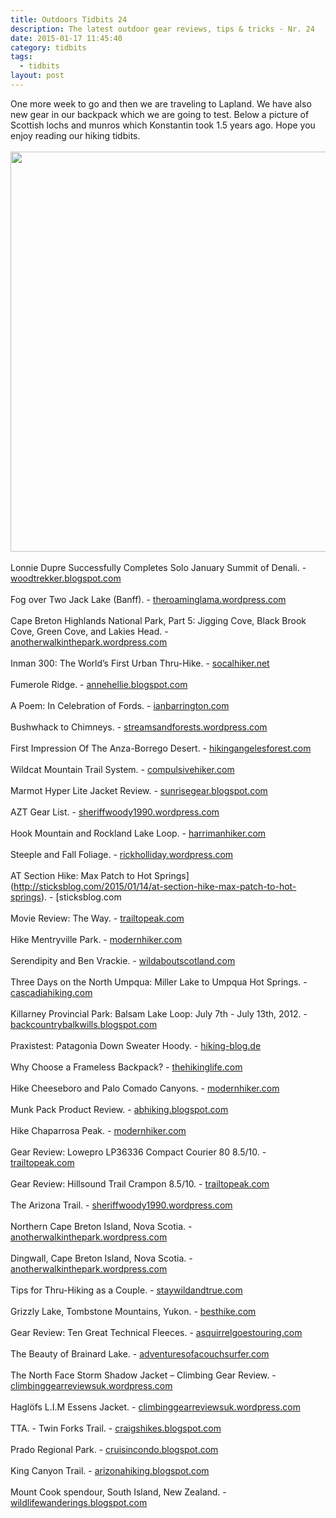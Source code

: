 ```yaml
---
title: Outdoors Tidbits 24
description: The latest outdoor gear reviews, tips & tricks - Nr. 24
date: 2015-01-17 11:45:40
category: tidbits
tags: 
  - tidbits
layout: post
---
```

One more week to go and then we are traveling to Lapland. We have also new gear in our backpack which we are going to test. Below a picture of Scottish lochs and munros which Konstantin took 1.5 years ago. Hope you enjoy reading our hiking tidbits.<br><br>
<a href="https://www.flickr.com/photos/90204224@N07/16111536158"><img src="https://farm8.staticflickr.com/7532/16111536158_0b45f0efc7_o.jpg" width="640" height="640"></a><br><!--more--><br>
Lonnie Dupre Successfully Completes Solo January Summit of Denali. - [woodtrekker.blogspot.com](http://woodtrekker.blogspot.com/2015/01/lonnie-dupre-successfully-completes.html)<br><br>
Fog over Two Jack Lake (Banff). - [theroaminglama.wordpress.com](https://theroaminglama.wordpress.com/2015/01/16/fog-over-two-jack-lake-banff/)<br><br>
Cape Breton Highlands National Park, Part 5: Jigging Cove, Black Brook Cove, Green Cove, and Lakies Head. - [anotherwalkinthepark.wordpress.com](https://anotherwalkinthepark.wordpress.com/2015/01/16/cape-breton-highlands-national-park-part-5-jigging-cove-black-brook-cove-green-cove-and-lakies-head/)<br><br>
Inman 300: The World’s First Urban Thru-Hike. - [socalhiker.net](http://socalhiker.net/inman-300-worlds-first-urban-thru-hike/)
<br><br>
Fumerole Ridge. - [annehellie.blogspot.com](http://annehellie.blogspot.com/2014/12/fumerole-ridge.html)
<br><br>
A Poem: In Celebration of Fords. - [ianbarrington.com](http://ianbarrington.com/2015/01/17/a-poem-in-celebration-of-fords)
<br><br>
Bushwhack to Chimneys. - [streamsandforests.wordpress.com](https://streamsandforests.wordpress.com/2015/01/16/bushwhack-to-chimneys/)
<br><br>
First Impression Of The Anza-Borrego Desert. - [hikingangelesforest.com](http://hikingangelesforest.com/2015/01/15/first-impression-of-the-anza-borrego-desert)
<br><br>
Wildcat Mountain Trail System. - [compulsivehiker.com](http://compulsivehiker.com/2015/01/14/wildcat-mountain-trail-system)
<br><br>
Marmot Hyper Lite Jacket Review. - [sunrisegear.blogspot.com](http://sunrisegear.blogspot.com/2015/01/marmot-hyper-lite-jacket-review.html)
<br><br>
AZT Gear List. - [sheriffwoody1990.wordpress.com](https://sheriffwoody1990.wordpress.com/2015/01/13/azt-gear-list/)
<br><br>
Hook Mountain and Rockland Lake Loop. - [harrimanhiker.com](http://www.harrimanhiker.com/2015/01/hook-mountain-and-rockland-lake-loop.html)
<br><br>
Steeple and Fall Foliage. - [rickholliday.wordpress.com](https://rickholliday.wordpress.com/2015/01/14/steeple-and-fall-foliage/)
<br><br>
AT Section Hike: Max Patch to Hot Springs](http://sticksblog.com/2015/01/14/at-section-hike-max-patch-to-hot-springs). - [sticksblog.com
<br><br>
Movie Review: The Way. - [trailtopeak.com](http://trailtopeak.com/2015/01/14/movie-review-the-way)
<br><br>
Hike Mentryville Park. - [modernhiker.com](http://www.modernhiker.com/2015/01/14/hike-mentryville-park/)
<br><br>
Serendipity and Ben Vrackie. - [wildaboutscotland.com](http://wildaboutscotland.com/2015/01/14/serendipity-and-ben-vrackie)
<br><br>
Three Days on the North Umpqua: Miller Lake to Umpqua Hot Springs. - [cascadiahiking.com](http://www.cascadiahiking.com/2015/01/three-days-on-north-umpqua-miller-lake.html)
<br><br>
Killarney Provincial Park: Balsam Lake Loop: July 7th - July 13th, 2012. - [backcountrybalkwills.blogspot.com](http://backcountrybalkwills.blogspot.com/2015/01/killarney-provincial-park-balsam-lake.html)
<br><br>
Praxistest: Patagonia Down Sweater Hoody. - [hiking-blog.de](https://www.hiking-blog.de/bekleidung/praxistest-patagonia-down-sweater-hoody/)
<br><br>
Why Choose a Frameless Backpack? - [thehikinglife.com](http://www.thehikinglife.com/journal/2015/01/why-choose-a-frameless-backpack-2/)
<br><br>
Hike Cheeseboro and Palo Comado Canyons. - [modernhiker.com](http://www.modernhiker.com/2015/01/12/hike-cheeseboro-and-palo-comado-canyons/)
<br><br>
Munk Pack Product Review. - [abhiking.blogspot.com](http://abhiking.blogspot.com/2015/01/munk-pack-product-review.html)
<br><br>
Hike Chaparrosa Peak. - [modernhiker.com](http://www.modernhiker.com/2015/01/13/hike-chaparrosa-peak-pioneertown-preserve/)
<br><br>
Gear Review: Lowepro LP36336 Compact Courier 80 8.5/10. - [trailtopeak.com](http://trailtopeak.com/2015/01/13/gear-review-lowepro-lp36336-compact-courier-80)
<br><br>
Gear Review: Hillsound Trail Crampon 8.5/10. - [trailtopeak.com](http://trailtopeak.com/2015/01/13/gear-review-hillsound-trail-cramponshimm)
<br><br>
The Arizona Trail. - [sheriffwoody1990.wordpress.com](http://sheriffwoody1990.wordpress.com/2015/01/11/the-arizona-trail)
<br><br>
Northern Cape Breton Island, Nova Scotia. - [anotherwalkinthepark.wordpress.com](https://anotherwalkinthepark.wordpress.com/2015/01/12/northern-cape-breton-island-nova-scotia/)
<br><br>
Dingwall, Cape Breton Island, Nova Scotia. - [anotherwalkinthepark.wordpress.com](https://anotherwalkinthepark.wordpress.com/2015/01/13/dingwall-cape-breton-island-nova-scotia/)
<br><br>
Tips for Thru-Hiking as a Couple. - [staywildandtrue.com](http://staywildandtrue.com/2015/01/13/tips-for-thru-hiking-as-a-couple)
<br><br>
Grizzly Lake, Tombstone Mountains, Yukon. - [besthike.com](http://besthike.com/2015/01/14/grizzly-lake-tombstone-mountains-yukon/)
<br><br>
Gear Review: Ten Great Technical Fleeces. - [asquirrelgoestouring.com](http://asquirrelgoestouring.com/2015/01/11/gear-review-ten-great-technical-fleeces)
<br><br>
The Beauty of Brainard Lake. - [adventuresofacouchsurfer.com](http://adventuresofacouchsurfer.com/2015/01/11/the-beauty-of-brainard-lake)
<br><br>
The North Face Storm Shadow Jacket – Climbing Gear Review. - [climbinggearreviewsuk.wordpress.com](https://climbinggearreviewsuk.wordpress.com/2015/01/12/the-north-face-storm-shadow-jacket-climbing-gear-review/)
<br><br>
Haglöfs L.I.M Essens Jacket. - [climbinggearreviewsuk.wordpress.com](https://climbinggearreviewsuk.wordpress.com/2015/01/14/haglofs-l-i-m-essens-jacket/)
<br><br>
TTA. - Twin Forks Trail. - [craigshikes.blogspot.com](http://craigshikes.blogspot.com/2015/01/tta-twin-forks-trail.html)
<br><br>
Prado Regional Park. - [cruisincondo.blogspot.com](http://cruisincondo.blogspot.com/2015/01/prado-regional-park.html)
<br><br>
King Canyon Trail. - [arizonahiking.blogspot.com](http://arizonahiking.blogspot.com/2015/01/king-canyon-trail.html)
<br><br>
Mount Cook spendour, South Island, New Zealand. - [wildlifewanderings.blogspot.com](http://wildlifewanderings.blogspot.com/2015/01/mount-cook-spendour-south-island-new.html)
